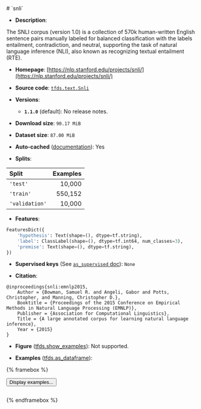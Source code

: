 <div itemscope itemtype="http://schema.org/Dataset">
  <div itemscope itemprop="includedInDataCatalog" itemtype="http://schema.org/DataCatalog">
    <meta itemprop="name" content="TensorFlow Datasets" />
  </div>
  <meta itemprop="name" content="snli" />
  <meta itemprop="description" content="The SNLI corpus (version 1.0) is a collection of 570k human-written English&#10;sentence pairs manually labeled for balanced classification with the labels&#10;entailment, contradiction, and neutral, supporting the task of natural language&#10;inference (NLI), also known as recognizing textual entailment (RTE).&#10;&#10;To use this dataset:&#10;&#10;```python&#10;import tensorflow_datasets as tfds&#10;&#10;ds = tfds.load(&#x27;snli&#x27;, split=&#x27;train&#x27;)&#10;for ex in ds.take(4):&#10;  print(ex)&#10;```&#10;&#10;See [the guide](https://www.tensorflow.org/datasets/overview) for more&#10;informations on [tensorflow_datasets](https://www.tensorflow.org/datasets).&#10;&#10;" />
  <meta itemprop="url" content="https://www.tensorflow.org/datasets/catalog/snli" />
  <meta itemprop="sameAs" content="https://nlp.stanford.edu/projects/snli/" />
  <meta itemprop="citation" content="@inproceedings{snli:emnlp2015,&#10;    Author = {Bowman, Samuel R. and Angeli, Gabor and Potts, Christopher, and Manning, Christopher D.},&#10;    Booktitle = {Proceedings of the 2015 Conference on Empirical Methods in Natural Language Processing (EMNLP)},&#10;  Publisher = {Association for Computational Linguistics},&#10;   Title = {A large annotated corpus for learning natural language inference},&#10;    Year = {2015}&#10;}" />
</div>
# `snli`

*   **Description**:

The SNLI corpus (version 1.0) is a collection of 570k human-written English
sentence pairs manually labeled for balanced classification with the labels
entailment, contradiction, and neutral, supporting the task of natural language
inference (NLI), also known as recognizing textual entailment (RTE).

*   **Homepage**: [https://nlp.stanford.edu/projects/snli/](https://nlp.stanford.edu/projects/snli/)

*   **Source code**: [`tfds.text.Snli`](https://github.com/tensorflow/datasets/tree/master/tensorflow_datasets/text/snli.py)

*   **Versions**:

    * **`1.1.0`** (default): No release notes.

*   **Download size**: `90.17 MiB`

*   **Dataset size**: `87.00 MiB`

*   **Auto-cached** ([documentation](https://www.tensorflow.org/datasets/performances#auto-caching)): Yes

*   **Splits**:

Split  | Examples
:----- | -------:
`'test'` | 10,000
`'train'` | 550,152
`'validation'` | 10,000

*   **Features**:

```python
FeaturesDict({
    'hypothesis': Text(shape=(), dtype=tf.string),
    'label': ClassLabel(shape=(), dtype=tf.int64, num_classes=3),
    'premise': Text(shape=(), dtype=tf.string),
})
```

*   **Supervised keys** (See [`as_supervised` doc](https://www.tensorflow.org/datasets/api_docs/python/tfds/load#args)): `None`

*   **Citation**:

```
@inproceedings{snli:emnlp2015,
    Author = {Bowman, Samuel R. and Angeli, Gabor and Potts, Christopher, and Manning, Christopher D.},
    Booktitle = {Proceedings of the 2015 Conference on Empirical Methods in Natural Language Processing (EMNLP)},
    Publisher = {Association for Computational Linguistics},
    Title = {A large annotated corpus for learning natural language inference},
    Year = {2015}
}
```

*   **Figure** ([tfds.show_examples](https://www.tensorflow.org/datasets/api_docs/python/tfds/visualization/show_examples)): Not supported.

*   **Examples** ([tfds.as_dataframe](https://www.tensorflow.org/datasets/api_docs/python/tfds/as_dataframe)):

<!-- mdformat off(HTML should not be auto-formatted) -->

{% framebox %}

<button id="displaydataframe">Display examples...</button>
<div id="dataframecontent" style="overflow-x:scroll"></div>

<script src="https://www.gstatic.com/external_hosted/jquery2.min.js"></script>

<script>
var url = "https://storage.googleapis.com/tfds-data/visualization/dataframe/snli-1.1.0.html";
$(document).ready(() => {
  $("#displaydataframe").click((event) => {
    // Disable the button after clicking (dataframe loaded only once).
    $("#displaydataframe").prop("disabled", true);

    // Pre-fetch and display the content
    $.get(url, (data) => {
      $("#dataframecontent").html(data);
    }).fail(() => {
      $("#dataframecontent").html(
        'Error loading examples. If the error persist, please open '
        + 'a new issue.'
      );
    });
  });
});
</script>

{% endframebox %}

<!-- mdformat on -->
